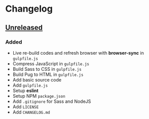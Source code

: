 # Changelog

## [Unreleased]

### Added

-   Live re-build codes and refresh browser with **browser-sync** in `gulpfile.js`
-   Compress JavaScript in `gulpfile.js`
-   Build Sass to CSS in `gulpfile.js`
-   Build Pug to HTML in `gulpfile.js`
-   Add basic source code
-   Add `gulpfile.js`
-   Setup **eslint**
-   Setup NPM `package.json`
-   Add `.gitignore` for Sass and NodeJS
-   Add `LICENSE`
-   Add `CHANGELOG.md`

[Unreleased]: https://github.com/snakeneedy/template-website/compare/master...develop
